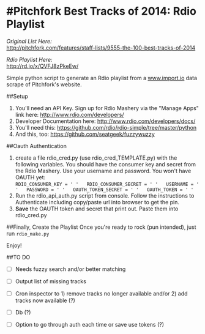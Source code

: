 #Pitchfork Best Tracks of 2014: Rdio Playlist
==========================
_Original List Here:_  
http://pitchfork.com/features/staff-lists/9555-the-100-best-tracks-of-2014

_Rdio Playlist Here:_  
http://rd.io/x/QVFJ8zPkeEw/

Simple python script to generate an Rdio playlist from a www.import.io data scrape of Pitchfork's website.

##Setup
1. You'll need an API Key. Sign up for Rdio Mashery via the "Manage Apps" link here: http://www.rdio.com/developers/
2. Developer Documentation here: http://www.rdio.com/developers/docs/
3. You'll need this: https://github.com/rdio/rdio-simple/tree/master/python
4. And this, too: https://github.com/seatgeek/fuzzywuzzy

##Oauth Authentication
1. create a file rdio_cred.py (use rdio_cred_TEMPLATE.py) with the following variables. You should have the consumer key and secret from the Rdio Mashery. Use your username and password. You won't have OAUTH yet:  
`RDIO_CONSUMER_KEY = ' '  
RDIO_CONSUMER_SECRET = ' '  
USERNAME = ' '  
PASSWORD = ' '  
OAUTH_TOKEN_SECRET = ' '  
OAUTH_TOKEN = ' '`
2. Run the rdio_api_auth.py script from console. Follow the instructions to Authenticate including copy/paste url into browser to get the pin.
3. **Save** the OAUTH token and secret that print out. Paste them into rdio_cred.py

##Finally, Create the Playlist
Once you're ready to rock (pun intended), just run `rdio_make.py`

Enjoy!

##TO DO
- [ ] Needs fuzzy search and/or better matching  
- [ ] Output list of missing tracks  
- [ ] Cron inspector to 1) remove tracks no longer available and/or 2) add tracks now available  (?) 
- [ ] Db (?) 
- [ ] Option to go through auth each time or save use tokens (?)  


